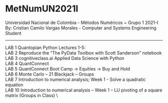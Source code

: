# MetNumUN2021I
Universidad Nacional de Colombia - Métodos Numéricos ~ Grupo 1 2021-I \
By: Cristian Camilo Vargas Morales - Computer and Systems Engineering Student

---

LAB 1  Quantopian Python Lectures 1-5: \
LAB 2  Reproduce the “The PyData Toolbox with Scott Sanderson” notebook \
LAB 3  cognitiveclass.ai Applied Data Science with Python \
LAB 4  QuantConnect \
LAB 5  QuantConnect Boot Camp -> Equities -> Buy and Hold \
LAB 6  Monte Carlo – 21 Blackjack – Groups \
LAB 7  Introduction to numerical analysis; Week 1 - Solve a quadratic equation \
LAB 10 Introduction to numerical analysis – Week 1 – LU pivoting of a square matrix (Groups in Class) \
